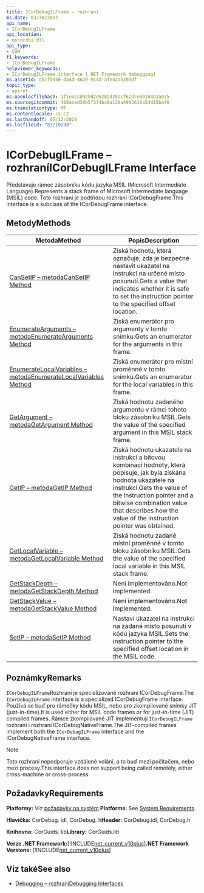 ```yaml
---
title: ICorDebugILFrame – rozhraní
ms.date: 03/30/2017
api_name:
- ICorDebugILFrame
api_location:
- mscordbi.dll
api_type:
- COM
f1_keywords:
- ICorDebugILFrame
helpviewer_keywords:
- ICorDebugILFrame interface [.NET Framework debugging]
ms.assetid: d5cf5056-da4d-4629-914d-afe42a5393df
topic_type:
- apiref
ms.openlocfilehash: 1f1e42cd929d2d6282d282cf62dce00104b3a925
ms.sourcegitcommit: 488aced39b5f374bc0a139a4993616a54d15baf0
ms.translationtype: MT
ms.contentlocale: cs-CZ
ms.lasthandoff: 05/12/2020
ms.locfileid: "83210238"
---
```

# <a name="icordebugilframe-interface"></a><span data-ttu-id="895be-102">ICorDebugILFrame – rozhraní</span><span class="sxs-lookup"><span data-stu-id="895be-102">ICorDebugILFrame Interface</span></span>

<span data-ttu-id="895be-103">Představuje rámec zásobníku kódu jazyka MSIL (Microsoft Intermediate Language).</span><span class="sxs-lookup"><span data-stu-id="895be-103">Represents a stack frame of Microsoft intermediate language (MSIL) code.</span></span> <span data-ttu-id="895be-104">Toto rozhraní je podtřídou rozhraní ICorDebugFrame.</span><span class="sxs-lookup"><span data-stu-id="895be-104">This interface is a subclass of the ICorDebugFrame interface.</span></span>  
  
## <a name="methods"></a><span data-ttu-id="895be-105">Metody</span><span class="sxs-lookup"><span data-stu-id="895be-105">Methods</span></span>  
  
|<span data-ttu-id="895be-106">Metoda</span><span class="sxs-lookup"><span data-stu-id="895be-106">Method</span></span>|<span data-ttu-id="895be-107">Popis</span><span class="sxs-lookup"><span data-stu-id="895be-107">Description</span></span>|  
|------------|-----------------|  
|[<span data-ttu-id="895be-108">CanSetIP – metoda</span><span class="sxs-lookup"><span data-stu-id="895be-108">CanSetIP Method</span></span>](icordebugilframe-cansetip-method.md)|<span data-ttu-id="895be-109">Získá hodnotu, která označuje, zda je bezpečné nastavit ukazatel na instrukci na určené místo posunutí.</span><span class="sxs-lookup"><span data-stu-id="895be-109">Gets a value that indicates whether it is safe to set the instruction pointer to the specified offset location.</span></span>|  
|[<span data-ttu-id="895be-110">EnumerateArguments – metoda</span><span class="sxs-lookup"><span data-stu-id="895be-110">EnumerateArguments Method</span></span>](icordebugilframe-enumeratearguments-method.md)|<span data-ttu-id="895be-111">Získá enumerátor pro argumenty v tomto snímku.</span><span class="sxs-lookup"><span data-stu-id="895be-111">Gets an enumerator for the arguments in this frame.</span></span>|  
|[<span data-ttu-id="895be-112">EnumerateLocalVariables – metoda</span><span class="sxs-lookup"><span data-stu-id="895be-112">EnumerateLocalVariables Method</span></span>](icordebugilframe-enumeratelocalvariables-method.md)|<span data-ttu-id="895be-113">Získá enumerátor pro místní proměnné v tomto snímku.</span><span class="sxs-lookup"><span data-stu-id="895be-113">Gets an enumerator for the local variables in this frame.</span></span>|  
|[<span data-ttu-id="895be-114">GetArgument – metoda</span><span class="sxs-lookup"><span data-stu-id="895be-114">GetArgument Method</span></span>](icordebugilframe-getargument-method.md)|<span data-ttu-id="895be-115">Získá hodnotu zadaného argumentu v rámci tohoto bloku zásobníku MSIL.</span><span class="sxs-lookup"><span data-stu-id="895be-115">Gets the value of the specified argument in this MSIL stack frame.</span></span>|  
|[<span data-ttu-id="895be-116">GetIP – metoda</span><span class="sxs-lookup"><span data-stu-id="895be-116">GetIP Method</span></span>](icordebugilframe-getip-method.md)|<span data-ttu-id="895be-117">Získá hodnotu ukazatele na instrukci a bitovou kombinaci hodnoty, která popisuje, jak byla získána hodnota ukazatele na instrukci.</span><span class="sxs-lookup"><span data-stu-id="895be-117">Gets the value of the instruction pointer and a bitwise combination value that describes how the value of the instruction pointer was obtained.</span></span>|  
|[<span data-ttu-id="895be-118">GetLocalVariable – metoda</span><span class="sxs-lookup"><span data-stu-id="895be-118">GetLocalVariable Method</span></span>](icordebugilframe-getlocalvariable-method.md)|<span data-ttu-id="895be-119">Získá hodnotu zadané místní proměnné v tomto bloku zásobníku MSIL.</span><span class="sxs-lookup"><span data-stu-id="895be-119">Gets the value of the specified local variable in this MSIL stack frame.</span></span>|  
|[<span data-ttu-id="895be-120">GetStackDepth – metoda</span><span class="sxs-lookup"><span data-stu-id="895be-120">GetStackDepth Method</span></span>](icordebugilframe-getstackdepth-method.md)|<span data-ttu-id="895be-121">Není implementováno.</span><span class="sxs-lookup"><span data-stu-id="895be-121">Not implemented.</span></span>|  
|[<span data-ttu-id="895be-122">GetStackValue – metoda</span><span class="sxs-lookup"><span data-stu-id="895be-122">GetStackValue Method</span></span>](icordebugilframe-getstackvalue-method.md)|<span data-ttu-id="895be-123">Není implementováno.</span><span class="sxs-lookup"><span data-stu-id="895be-123">Not implemented.</span></span>|  
|[<span data-ttu-id="895be-124">SetIP – metoda</span><span class="sxs-lookup"><span data-stu-id="895be-124">SetIP Method</span></span>](icordebugilframe-setip-method.md)|<span data-ttu-id="895be-125">Nastaví ukazatel na instrukci na zadané místo posunutí v kódu jazyka MSIL.</span><span class="sxs-lookup"><span data-stu-id="895be-125">Sets the instruction pointer to the specified offset location in the MSIL code.</span></span>|  
  
## <a name="remarks"></a><span data-ttu-id="895be-126">Poznámky</span><span class="sxs-lookup"><span data-stu-id="895be-126">Remarks</span></span>  
 <span data-ttu-id="895be-127">`ICorDebugILFrame`Rozhraní je specializované rozhraní ICorDebugFrame.</span><span class="sxs-lookup"><span data-stu-id="895be-127">The `ICorDebugILFrame` interface is a specialized ICorDebugFrame interface.</span></span> <span data-ttu-id="895be-128">Používá se buď pro rámečky kódu MSIL, nebo pro zkompilované snímky JIT (just-in-time).</span><span class="sxs-lookup"><span data-stu-id="895be-128">It is used either for MSIL code frames or for just-in-time (JIT) compiled frames.</span></span> <span data-ttu-id="895be-129">Rámce zkompilované JIT implementují `ICorDebugILFrame` rozhraní i rozhraní ICorDebugNativeFrame.</span><span class="sxs-lookup"><span data-stu-id="895be-129">The JIT-compiled frames implement both the `ICorDebugILFrame` interface and the ICorDebugNativeFrame interface.</span></span>  
  
> [!NOTE]
> <span data-ttu-id="895be-130">Toto rozhraní nepodporuje vzdálené volání, a to buď mezi počítačem, nebo mezi procesy.</span><span class="sxs-lookup"><span data-stu-id="895be-130">This interface does not support being called remotely, either cross-machine or cross-process.</span></span>  
  
## <a name="requirements"></a><span data-ttu-id="895be-131">Požadavky</span><span class="sxs-lookup"><span data-stu-id="895be-131">Requirements</span></span>  
 <span data-ttu-id="895be-132">**Platformy:** Viz [požadavky na systém](../../get-started/system-requirements.md).</span><span class="sxs-lookup"><span data-stu-id="895be-132">**Platforms:** See [System Requirements](../../get-started/system-requirements.md).</span></span>  
  
 <span data-ttu-id="895be-133">**Hlavička:** CorDebug. idl, CorDebug. h</span><span class="sxs-lookup"><span data-stu-id="895be-133">**Header:** CorDebug.idl, CorDebug.h</span></span>  
  
 <span data-ttu-id="895be-134">**Knihovna:** CorGuids. lib</span><span class="sxs-lookup"><span data-stu-id="895be-134">**Library:** CorGuids.lib</span></span>  
  
 <span data-ttu-id="895be-135">**Verze .NET Framework:**[!INCLUDE[net_current_v10plus](../../../../includes/net-current-v10plus-md.md)]</span><span class="sxs-lookup"><span data-stu-id="895be-135">**.NET Framework Versions:** [!INCLUDE[net_current_v10plus](../../../../includes/net-current-v10plus-md.md)]</span></span>  
  
## <a name="see-also"></a><span data-ttu-id="895be-136">Viz také</span><span class="sxs-lookup"><span data-stu-id="895be-136">See also</span></span>

- [<span data-ttu-id="895be-137">Debugging – rozhraní</span><span class="sxs-lookup"><span data-stu-id="895be-137">Debugging Interfaces</span></span>](debugging-interfaces.md)
